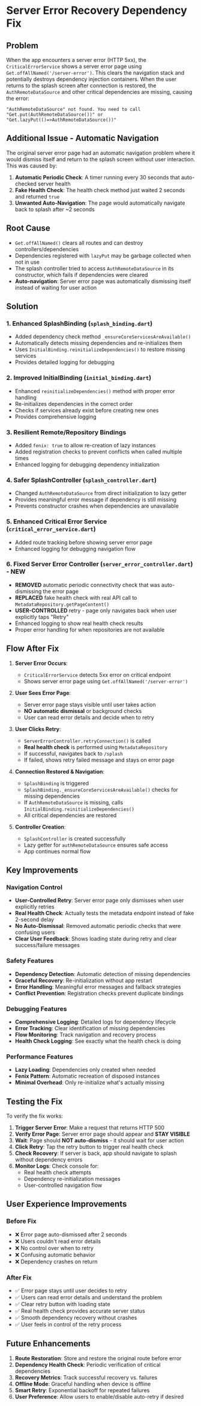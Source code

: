 # Server Error Recovery Dependency Fix

## Problem
When the app encounters a server error (HTTP 5xx), the `CriticalErrorService` shows a server error page using `Get.offAllNamed('/server-error')`. This clears the navigation stack and potentially destroys dependency injection containers. When the user returns to the splash screen after connection is restored, the `AuthRemoteDataSource` and other critical dependencies are missing, causing the error:

```
"AuthRemoteDataSource" not found. You need to call "Get.put(AuthRemoteDataSource())" or "Get.lazyPut(()=>AuthRemoteDataSource())"
```

## Additional Issue - Automatic Navigation
The original server error page had an automatic navigation problem where it would dismiss itself and return to the splash screen without user interaction. This was caused by:

1. **Automatic Periodic Check**: A timer running every 30 seconds that auto-checked server health
2. **Fake Health Check**: The health check method just waited 2 seconds and returned `true`
3. **Unwanted Auto-Navigation**: The page would automatically navigate back to splash after ~2 seconds

## Root Cause
- `Get.offAllNamed()` clears all routes and can destroy controllers/dependencies
- Dependencies registered with `lazyPut` may be garbage collected when not in use
- The splash controller tried to access `AuthRemoteDataSource` in its constructor, which fails if dependencies were cleared
- **Auto-navigation**: Server error page was automatically dismissing itself instead of waiting for user action

## Solution

### 1. Enhanced SplashBinding (`splash_binding.dart`)
- Added dependency check method `_ensureCoreServicesAreAvailable()`
- Automatically detects missing dependencies and re-initializes them
- Uses `InitialBinding.reinitializeDependencies()` to restore missing services
- Provides detailed logging for debugging

### 2. Improved InitialBinding (`initial_binding.dart`)
- Enhanced `reinitializeDependencies()` method with proper error handling
- Re-initializes dependencies in the correct order
- Checks if services already exist before creating new ones
- Provides comprehensive logging

### 3. Resilient Remote/Repository Bindings
- Added `fenix: true` to allow re-creation of lazy instances
- Added registration checks to prevent conflicts when called multiple times
- Enhanced logging for debugging dependency initialization

### 4. Safer SplashController (`splash_controller.dart`)
- Changed `AuthRemoteDataSource` from direct initialization to lazy getter
- Provides meaningful error message if dependency is still missing
- Prevents constructor crashes when dependencies are unavailable

### 5. Enhanced Critical Error Service (`critical_error_service.dart`)
- Added route tracking before showing server error page
- Enhanced logging for debugging navigation flow

### 6. **Fixed Server Error Controller (`server_error_controller.dart`) - NEW**
- **REMOVED** automatic periodic connectivity check that was auto-dismissing the error page
- **REPLACED** fake health check with real API call to `MetadataRepository.getPageContent()`
- **USER-CONTROLLED** retry - page only navigates back when user explicitly taps "Retry"
- Enhanced logging to show real health check results
- Proper error handling for when repositories are not available

## Flow After Fix

1. **Server Error Occurs**: 
   - `CriticalErrorService` detects 5xx error on critical endpoint
   - Shows server error page using `Get.offAllNamed('/server-error')`

2. **User Sees Error Page**:
   - Server error page stays visible until user takes action
   - **NO automatic dismissal** or background checks
   - User can read error details and decide when to retry

3. **User Clicks Retry**:
   - `ServerErrorController.retryConnection()` is called
   - **Real health check** is performed using `MetadataRepository`
   - If successful, navigates back to `/splash`
   - If failed, shows retry failed message and stays on error page

4. **Connection Restored & Navigation**:
   - `SplashBinding` is triggered
   - `SplashBinding._ensureCoreServicesAreAvailable()` checks for missing dependencies
   - If `AuthRemoteDataSource` is missing, calls `InitialBinding.reinitializeDependencies()`
   - All critical dependencies are restored

5. **Controller Creation**:
   - `SplashController` is created successfully
   - Lazy getter for `authRemoteDataSource` ensures safe access
   - App continues normal flow

## Key Improvements

### Navigation Control
- **User-Controlled Retry**: Server error page only dismisses when user explicitly retries
- **Real Health Check**: Actually tests the metadata endpoint instead of fake 2-second delay
- **No Auto-Dismissal**: Removed automatic periodic checks that were confusing users
- **Clear User Feedback**: Shows loading state during retry and clear success/failure messages

### Safety Features
- **Dependency Detection**: Automatic detection of missing dependencies
- **Graceful Recovery**: Re-initialization without app restart
- **Error Handling**: Meaningful error messages and fallback strategies
- **Conflict Prevention**: Registration checks prevent duplicate bindings

### Debugging Features
- **Comprehensive Logging**: Detailed logs for dependency lifecycle
- **Error Tracking**: Clear identification of missing dependencies
- **Flow Monitoring**: Track navigation and recovery process
- **Health Check Logging**: See exactly what the health check is doing

### Performance Features
- **Lazy Loading**: Dependencies only created when needed
- **Fenix Pattern**: Automatic recreation of disposed instances
- **Minimal Overhead**: Only re-initialize what's actually missing

## Testing the Fix

To verify the fix works:

1. **Trigger Server Error**: Make a request that returns HTTP 500
2. **Verify Error Page**: Server error page should appear and **STAY VISIBLE**
3. **Wait**: Page should **NOT auto-dismiss** - it should wait for user action
4. **Click Retry**: Tap the retry button to trigger real health check
5. **Check Recovery**: If server is back, app should navigate to splash without dependency errors
6. **Monitor Logs**: Check console for:
   - Real health check attempts
   - Dependency re-initialization messages
   - User-controlled navigation flow

## User Experience Improvements

### Before Fix
- ❌ Error page auto-dismissed after 2 seconds
- ❌ Users couldn't read error details
- ❌ No control over when to retry
- ❌ Confusing automatic behavior
- ❌ Dependency crashes on return

### After Fix  
- ✅ Error page stays until user decides to retry
- ✅ Users can read error details and understand the problem
- ✅ Clear retry button with loading state
- ✅ Real health check provides accurate server status
- ✅ Smooth dependency recovery without crashes
- ✅ User feels in control of the retry process

## Future Enhancements

1. **Route Restoration**: Store and restore the original route before error
2. **Dependency Health Check**: Periodic verification of critical dependencies
3. **Recovery Metrics**: Track successful recovery vs. failures  
4. **Offline Mode**: Graceful handling when device is offline
5. **Smart Retry**: Exponential backoff for repeated failures
6. **User Preference**: Allow users to enable/disable auto-retry if desired
